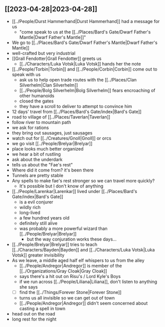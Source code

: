## [[2023-04-28|2023-04-28]]
- [[../People/Durst Hammerhand|Durst Hammerhand]] had a message for us
	- "come speak to us at the [[../Places/Bard's Gate/Dwarf Father's Mantle|Dwarf Father's Mantle]]"
- We go to [[../Places/Bard's Gate/Dwarf Father's Mantle|Dwarf Father's Mantle]]
- well-crafted but very industrial
- [[Grall Fendotter|Grall Fendotter]] greets us
	- [[../Characters/Luka Votsk|Luka Votsk]] hands her the note
- [[../People/Torbin|Torbin]] and [[../People/Corbin|Corbin]] come out to speak with us
	- ask us to help open trade routes with the [[../Places/Clan Silverhelm|Clan Silverhelm]]
	- [[../People/Bolg Silverhelm|Bolg Silverhelm]] fears encroaching of other humanoids
	- closed the gates
	- they have a scroll to deliver to attempt to convince him
- 12 days' travel from [[../Places/Bard's Gate/index|Bard's Gate]]
- road to village of [[../Places/Taverlan|Taverlan]]
- follow river to mountain path
- we ask for rations
- they bring out sausages, just sausages
- watch out for [[../Creatures/Gnoll|Gnoll]] or orcs
- we go visit [[../People/Brelyar|Brelyar]]
- place looks much better organized
- we hear a bit of rustling
- ask about the underdark
- tells us about the "Fae's rest"
- Where did it come from? it's been there
- Tunnels are pretty stable
- Any spells to make fae's rest stronger so we can travel more quickly?
	- It's possible but I don't know of anything
- [[../People/Larenkar|Larenkar]] lived under [[../Places/Bard's Gate/index|Bard's Gate]]
	- is a evil conjurer
	- wildly rich
	- long-lived
	- a few hundred years old
	- definitely still alive
	- was probably a more powerful wizard than [[../People/Brelyar|Brelyar]]
		- but the way conjuration works these days...
- [[../People/Brelyar|Brelyar]] tries to teach [[../Characters/Bayden|Bayden]] and [[../Characters/Luka Votsk|Luka Votsk]] greater invisibility
- As we leave, a middle aged half elf whispers to us from the alley
	- [[../People/Andregor|Andregor]] is member of the [[../Organizations/Gray Cloak|Gray Cloak]]
	- says there's a hit out on Risu's / Lord Kyle's Boys
	- if we run across [[../People/Liliana|Liliana]], don't listen to anything she says
	- [ ] find the [[../Things/Forever Stone|Forever Stone]]
	- turns us all invisible so we can get out of town
	- [[../People/Andregor|Andregor]] didn't seem concerned about casting a spell in town
- head out on the road
- long rest for the night